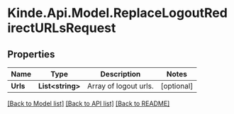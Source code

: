 # Kinde.Api.Model.ReplaceLogoutRedirectURLsRequest

## Properties

Name | Type | Description | Notes
------------ | ------------- | ------------- | -------------
**Urls** | **List&lt;string&gt;** | Array of logout urls. | [optional] 

[[Back to Model list]](../README.md#documentation-for-models) [[Back to API list]](../README.md#documentation-for-api-endpoints) [[Back to README]](../README.md)

